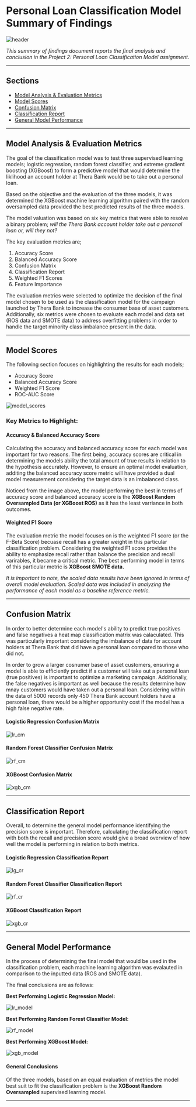 # Personal Loan Classification Model Summary of Findings

![header](images/summaryoffindings_img.png)

*This summary of findings document reports the final analysis and conclusion in the Project 2: Personal Loan Classification Model assignment.* 

---

## Sections

- [Model Analysis & Evaluation Metrics](#Model-Analysis-&-Evaluation-Metrics)
- [Model Scores](#Model-Scores)
- [Confusion Matrix](#Confusion-Matrix)
- [Classification Report](#Classification-Report)
- [General Model Performance](#General-Model-Performance)

---

## Model Analysis & Evaluation Metrics  

The goal of the classification model was to test three supervised learning models; logistic regression, random forest classifier, and extreme gradient boosting (XGBoost) to form a predictive model that would determine the liklihood an account holder at Thera Bank would be to take out a personal loan. 

Based on the objective and the evaluation of the three models, it was determined the XGBoost machine learning algorithm paired with the random oversampled data provided the best predicted results of the three models. 

The model valuation was based on six key metrics that were able to resolve a binary problem; *will the Thera Bank account holder take out a personal loan or, will they not?* 

The key evaluation metrics are; 

1. Accuracy Score
2. Balanced Accuracy Score
3. Confusion Matrix
4. Classification Report
5. Weighted F1 Scores
6. Feature Importance 

The evaluation metrics were selected to optimize the decision of the final model chosen to be used as the classification model for the campaign launched by Thera Bank to increase the consumer base of asset customers. Additionally, six metrics were chosen to evaluate each model and data set (ROS data and SMOTE data) to address overfitting problems in order to handle the target minority class imbalance present in the data. 

---

## Model Scores

The following section focuses on highlighting the results for each models;

- Accuracy Score
- Balanced Accuracy Score
- Weighted F1 Score
- ROC-AUC Score

![model_scores](images/model_scores_img.png)

### Key Metrics to Highlight: 

#### Accuracy & Balanced Accuracy Score

Calculating the accuracy and balanced accuracy score for each model was important for two reasons. The first being, accuracy scores are critical in determining the models ability the total amount of true results in relation to the hypothesis accurately. However, to ensure an optimal model evaluation, additing the balanced accuracy score metric will have provided a dual model measurement considering the target data is an imbalanced class. 

Noticed from the image above, the model performing the best in terms of accuracy score and balanced accuracy score is the **XGBoost Random Oversampled Data (or XGBoost ROS)** as it has the least varriance in both outcomes. 

#### Weighted F1 Score

The evaluation metric the model focuses on is the weighted F1 score (or the F-Beta Score) becuase recall has a greater weight in this particular classification problem. Considering the weighted F1 score provides the ability to emphasize recall rather than balance the precision and recall varirables, it became a critical metric. The best performing model in terms of this particular metric is **XGBoost SMOTE data.** 

*It is important to note, the scaled data results have been ignored in terms of overall model evaluation. Scaled data was included in analyzing the performance of each model as a baseline reference metric.* 

--- 

## Confusion Matrix 

In order to better determine each model's ability to predict true positives and false negatives a heat map classification matrix was calaculated. This was particularly important considering the imbalance of data for account holders at Thera Bank that did have a personal loan compared to those who did not. 

In order to grow a larger cosnumer base of asset customers, ensuring a model is able to efficiently predict if a customer will take out a personal loan (true positives) is important to optimize a marketing campaign. Additionally, the false negatives is important as well because the results determine how mnay customers would have taken out a personal loan. Considering within the data of 5000 records only 450 Thera Bank account holders have a personal loan, there would be a higher opportunity cost if the model has a high false negative rate. 

#### Logistic Regression Confusion Matrix

![lr_cm](images/log_conf_matrix.jpg)

#### Random Forest Classifier Confusion Matrix

![rf_cm](images/rf_conf_matrix.jpg)

#### XGBoost Confusion Matrix

![xgb_cm](images/xgb_conf_matrix.jpg)

---

## Classification Report 

Overall, to determine the general model performance identifying the precision score is important. Therefore, calculating the classification report with both the recall and precision score would give a broad overview of how well the model is performing in relation to both metrics. 

#### Logistic Regression Classification Report

![lg_cr](images/lg_classificationreport.png)

#### Random Forest Classifier Classification Report

![rf_cr](images/rf_classificationreport.png)

#### XGBoost Classification Report

![xgb_cr](images/xgb_classificationreport.png)

---

## General Model Performance 

In the process of determining the final model that would be used in the classification problem, each machine learning algorithm was evalauted in comparison to the inputted data (ROS and SMOTE data). 

The final conclusions are as follows:

**Best Performing Logistic Regression Model:**

![lr_model](images/lr_selectedmodel.png)

**Best Performing Random Forest Classifier Model:**

![rf_model](images/rf_selectedmodel.png)

**Best Performing XGBoost Model:**

![xgb_model](images/xgb_selectedmodel.png)

#### General Conclusions 

Of the three models, based on an equal evaluation of metrics the model best suit to fit the classification problem is the **XGBoost Random Oversampled** supervised learning model. 

---







